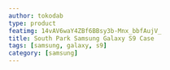 ```yaml
---
author: tokodab
type: product
featimg: 14vAV6waY4ZBf6BBsy3b-Mnx_bbfAujV_
title: South Park Samsung Galaxy S9 Case
tags: [samsung, galaxy, s9]
category: [samsung]
---
```

